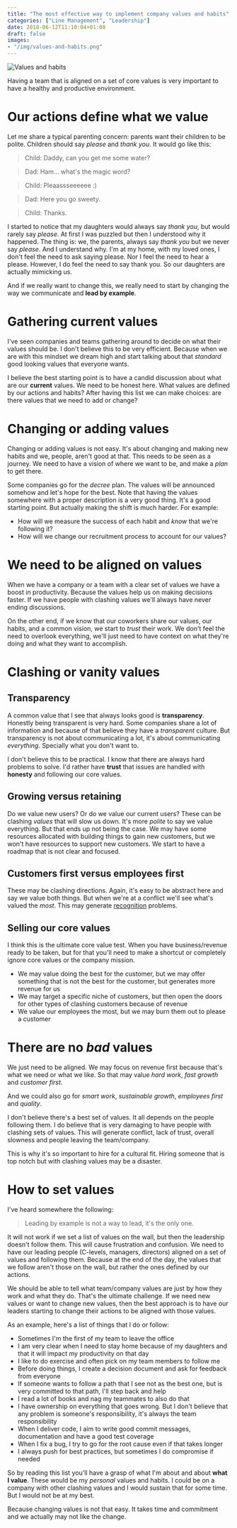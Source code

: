```yaml
---
title: "The most effective way to implement company values and habits"
categories: ["Line Management", "Leadership"]
date: 2018-06-12T11:10:04+01:00
draft: false
images:
- "/img/values-and-habits.png"
---
```


![Values and habits](/img/values-and-habits.png)

Having a team that is aligned on a set of core values is very important to
have a healthy and productive environment.

<!--more-->

# Our actions define what we value

Let me share a typical parenting concern: parents want their children to be
polite. Children should say _please_ and _thank you_. It would go like this:

> Child: Daddy, can you get me some water?

> Dad: Ham... what's the magic word?

> Child: Pleaassseeeeee :)

> Dad: Here you go sweety.

> Child: Thanks.

I started to notice that my daughters would always say _thank you_, but would
rarely say _please_. At first I was puzzled but then I understood why it happened.
The thing is: we, the parents, always say _thank you_ but we never say _please_.
And I understand why. I'm at my home, with my loved ones, I don't feel the need
to ask saying please. Nor I feel the need to hear a please. However, I do feel
the need to say thank you. So our daughters are actually mimicking us.

And if we really want to change this, we really need to start by changing the
way we communicate and **lead by example**.

# Gathering current values

I've seen companies and teams gathering around to decide on what their values
should be. I don't believe this to be very efficient. Because when we are
with this mindset we dream high and start talking about that _standard_ good
looking values that everyone wants.

I believe the best starting point is to have a candid discussion about what
are our **current** values. We need to be honest here. What values are defined
by our actions and habits? After having this list
we can make choices: are there values that we need to add or change?

# Changing or adding values

Changing or adding values is not easy. It's about changing and making new
habits and we, people, aren't good at that. This needs to be seen as a journey.
We need to have a vision of where we want to be, and make a _plan_ to get there.

Some companies go for the _decree_ plan. The values will be announced somehow
and let's hope for the best. Note that having the values somewhere with a proper
description is a very good thing. It's a good starting point. But actually
making the shift is much harder. For example:

* How will we measure the success of each habit and _know_ that we're following
  it?
* How will we change our recruitment process to account for our values?

# We need to be aligned on values

When we have a company or a team with a clear set of values we have a boost
in productivity. Because the values help us on making decisions faster. If
we have people with clashing values we'll always have never ending discussions.

On the other end, if we know that our coworkers share our values, our habits,
and a common vision, we start to _trust_ their work. We don't feel the need
to overlook everything, we'll just need to have context on what they're doing
and what they want to accomplish.

# Clashing or vanity values

## Transparency

A common value that I see that always looks good is **transparency**. Honestly
being transparent is very hard. Some companies share a lot of information and
because of that believe they have a _transparent_ culture. But transparency
is not about communicating a lot, it's about communicating _everything_. Specially
what you don't want to.

I don't believe this to be practical. I know that there are always hard problems
to solve. I'd rather have **trust** that issues are handled with **honesty**
and following our core values.

## Growing versus retaining

Do we value new users? Or do we value our current users? These can be clashing
_values_ that will slow us down. It's more _polite_ to say we value everything.
But that ends up not being the case. We may have some resources allocated with
building things to gain new customers, but we won't have resources to support
new customers. We start to have a roadmap that is not clear and focused.

## Customers first versus employees first

These may be clashing directions. Again, it's easy to be abstract here and
say we value both things. But when we're at a conflict we'll see what's valued
the _most_. This may generate [recognition](/post/recognition-index/) problems.

## Selling our core values

I think this is the ultimate core value test. When you have business/revenue
ready to be taken, but for that you'll need to make a shortcut or completely
ignore core values or the company mission.

* We may value doing the best for the customer, but we may offer something
  that is not the best for the customer, but generates more revenue for
  us
* We may target a specific niche of customers, but then open the doors
  for other types of clashing customers because of revenue
* We value our employees the most, but we may burn them out to please a
  customer

# There are no _bad_ values

We just need to be aligned. We may focus on revenue first because that's what
we need or what we like. So that may value *hard work*, *fast growth* and
*customer first*.

And we could also go for *smart work*, *sustainable growth*, *employees first*
and *quality*.

I don't believe there's a best set of values. It all depends on the people
following them. I do believe that is very damaging to have people with clashing
sets of values. This will generate conflict, lack of trust, overall
slowness and people leaving the team/company.

This is why it's so important to hire for a cultural fit. Hiring someone that
is top notch but with clashing values may be a disaster.

# How to set values

I've heard somewhere the following:

> Leading by example is not a way to lead, it's the only one.

It will not work if we set a list of values on the wall, but then the leadership
doesn't follow them. This will cause frustration and confusion. We need to
have our leading people (C-levels, managers, directors) aligned on a set of
values and following them. Because at the end of the day, the values that we
follow aren't those on the wall, but rather the ones defined by our actions.

We should be able to tell what team/company values are just by how they work
and what they do. That's the ultimate challenge. If we need new values or
want to change new values, then the best approach is to have our leaders starting
to change their actions to be aligned with those values.

As an example, here's a list of things that I do or follow:

* Sometimes I'm the first of my team to leave the office
* I am very clear when I need to stay home because of my daughters and that
  it will impact my productivity on that day
* I like to do exercise and often pick on my team members to follow me
* Before doing things, I create a decision document and ask for feedback from
  everyone
* If someone wants to follow a path that I see not as the best one, but is very
  committed to that path, I'll step back and help
* I read a lot of books and nag my teammates to also do that
* I have ownership on everything that goes wrong. But I don't believe that any
  problem is someone's responsibility, it's always the team responsibility
* When I deliver code, I aim to write good commit messages, documentation and
  have a good test coverage
* When I fix a bug, I try to go for the root cause even if that takes longer
* I always push for best practices, but sometimes I do compromise if needed

So by reading this list you'll have a grasp of what I'm about and about
**what I value**. These would be my _personal_ values and habits. I could be
on a company with other clashing values and I would sustain that for some time.
But I would not be at my best.

Because changing values is not that easy. It takes time and commitment and we
actually may not like the change.
